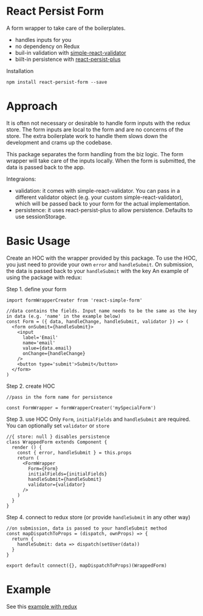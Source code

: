 # React Persist Form 
A form wrapper to take care of the boilerplates. 

* handles inputs for you
* no dependency on Redux
* buil-in validation with [simple-react-validator](https://github.com/dockwa/simple-react-validator)
* biilt-in persistence with [react-persist-plus](https://github.com/ej2015/react-persist)

Installation
```
npm install react-persist-form --save
```

# Approach
It is often not necessary or desirable to handle form inputs with the redux store. The form inputs are local to the form and are no concerns of the store. The extra boilerplate work to handle them slows down the development and crams up the codebase.

This package separates the form handling from the biz logic. The form wrapper will take care of the inputs locally. When the form is submitted, the data is passed back to the app.

Integraions:

* validation: it comes with simple-react-validator. You can pass in a different validator object (e.g. your custom simple-react-validator), which will be passed back to your form for the actual implementation.
* persistence: it uses react-persist-plus to allow persistence. Defaults to use sessionStorage.


# Basic Usage
Create an HOC with the wrapper provided by this package. To use the HOC, you just need to provide your own `error` and `handleSubmit`. On submission, the data is passed back to your `handleSubmit` with the key
An example of using the package with redux:

Step 1. define your form
```
import formWrapperCreater from 'react-simple-form'

//data contains the fields. Input name needs to be the same as the key in data (e.g. 'name' in the example below)
const Form = ({ data, handleChange, handleSubmit, validator }) => (
  <form onSubmit={handleSubmit}>
    <input
      label='Email'
      name='email'
      value={data.email}
      onChange={handleChange}
    />
    <button type='submit'>Submit</button>
  </form>
)
```

Step 2. create HOC
```
//pass in the form name for persistence

const FormWrapper = formWrapperCreater('mySpecialForm')
```
Step 3. use HOC
Only `Form`, `initialFields` and `handleSubmit` are required. You can optionally set `validator` or `store` 
```
//{ store: null } disables persistence
class WrappedForm extends Component {
  render () {
    const { error, handleSubmit } = this.props
    return (
      <FormWrapper
        Form={Form}
        initialFields={initialFields}
        handleSubmit={handleSubmit}
        validator={validator}
      />
    )
  }
}
```

Step 4. connect to redux store (or provide `handleSubmit` in any other way)
```
//on submission, data is passed to your handleSubmit method
const mapDispatchToProps = (dispatch, ownProps) => {
  return {
    handleSubmit: data => dispatch(setUser(data))
  }
}

export default connect({}, mapDispatchToProps)(WrappedForm)
```
# Example
See this [example with redux](https://github.com/ej2015/react-persist-form-example)
